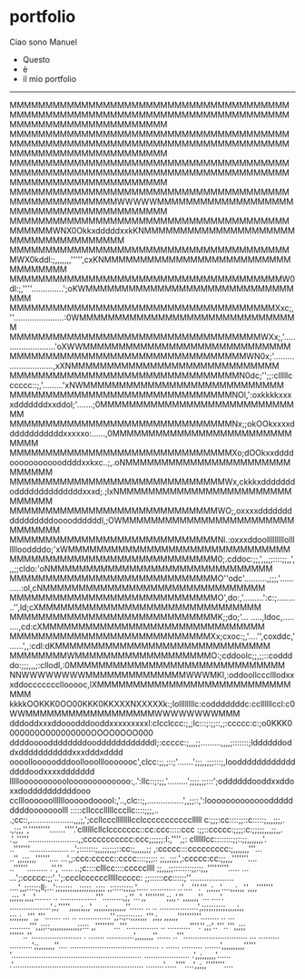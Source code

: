 # portfolio
Ciao sono Manuel
- Questo
- è
- il mio portfolio
---

MMMMMMMMMMMMMMMMMMMMMMMMMMMMMMMMMMMMMMMMMMMMMMMMMMMMMMMMMMMMMMMMMMMMMMMMMMMMMMMMMMMMMMMMMMMMMMMMMMMM
MMMMMMMMMMMMMMMMMMMMMMMMMMMMMMMMMMMMMMMMMMMMMMMMMMMMMMMMMMMMMMMMMMMMMMMMMMMMMMMMMMMMMMMMMMMMMMMMMMMM
MMMMMMMMMMMMMMMMMMMMMMMMMMMMMMMMMMMMMMMMMMMMMMMMMMMMMMMMMMMMMMMMMMMMMMMMMMMMMMMMMMMMMMMMMMMMMMMMMMMM
MMMMMMMMMMMMMMMMMMMMMMMMMMMMMMMMMMMMMMMMMMMMMMMMMMMMMMWWWWWMMMMMMMMMMMMMMMMMMMMMMMMMMMMMMMMMMMMMMMMM
MMMMMMMMMMMMMMMMMMMMMMMMMMMMMMMMMMMMMMMMMMMMMWNX0OkkxdddddxxkKNMMMMMMMMMMMMMMMMMMMMMMMMMMMMMMMMMMMMM
MMMMMMMMMMMMMMMMMMMMMMMMMMMMMMMMMMMMMMMMWX0kddl:;,,,,,,,''''',cxKNMMMMMMMMMMMMMMMMMMMMMMMMMMMMMMMMMM
MMMMMMMMMMMMMMMMMMMMMMMMMMMMMMMMMMMMMMW0dl:;,''''..............';oKWMMMMMMMMMMMMMMMMMMMMMMMMMMMMMMMM
MMMMMMMMMMMMMMMMMMMMMMMMMMMMMMMMMMMMMXxc;,''......................:0WMMMMMMMMMMMMMMMMMMMMMMMMMMMMMMM
MMMMMMMMMMMMMMMMMMMMMMMMMMMMMMMMMMMWXx;,'.........................'oXWWMMMMMMMMMMMMMMMMMMMMMMMMMMMMM
MMMMMMMMMMMMMMMMMMMMMMMMMMMMMMMMMWN0x;'............................,xXNMMMMMMMMMMMMMMMMMMMMMMMMMMMMM
MMMMMMMMMMMMMMMMMMMMMMMMMMMMMMMMN0dc;'';;:clllllcccccc::;,'.........'xNWMMMMMMMMMMMMMMMMMMMMMMMMMMMM
MMMMMMMMMMMMMMMMMMMMMMMMMMMMMMMNOl,':oxkkkkxxxxdddddddxxddol;'.......;0MMMMMMMMMMMMMMMMMMMMMMMMMMMMM
MMMMMMMMMMMMMMMMMMMMMMMMMMMMMMMNx;;okOOkxxxxddddddddddddxxxxxo:......,0MMMMMMMMMMMMMMMMMMMMMMMMMMMMM
MMMMMMMMMMMMMMMMMMMMMMMMMMMMMMMXo;dOOkxxddddoooooooooooddddxxkxc..;,.oNMMMMMMMMMMMMMMMMMMMMMMMMMMMMM
MMMMMMMMMMMMMMMMMMMMMMMMMMMMMMWx,ckkkxdddddddoddddddddddddddxxxd;.;lxNMMMMMMMMMMMMMMMMMMMMMMMMMMMMMM
MMMMMMMMMMMMMMMMMMMMMMMMMMMMMWO;,oxxxxddddddddddddddddooooddddddl,;OWMMMMMMMMMMMMMMMMMMMMMMMMMMMMMMM
MMMMMMMMMMMMMMMMMMMMMMMMMMMMMNl.:oxxxddoolllllllllolllllllooddddo;'xWMMMMMMMMMMMMMMMMMMMMMMMMMMMMMMM
MMMMMMMMMMMMMMMMMMMMMMMMMMMMM0;.cddoc:;;,',,,;;::::;;,,',,,;;cldo:'oNMMMMMMMMMMMMMMMMMMMMMMMMMMMMMMM
MMMMMMMMMMMMMMMMMMMMMMMMMMMMMO''odc'..........,;;;,'...........:ol,cNMMMMMMMMMMMMMMMMMMMMMMMMMMMMMMM
MMMMMMMMMMMMMMMMMMMMMMMMMMMMMO',do:,'.........':c:;..........'',ld;cXMMMMMMMMMMMMMMMMMMMMMMMMMMMMMMM
MMMMMMMMMMMMMMMMMMMMMMMMMMMMMK;;do;'...  .....,ldoc,.....  ....,cd:cXMMMMMMMMMMMMMMMMMMMMMMMMMMMMMMM
MMMMMMMMMMMMMMMMMMMMMMMMMMMMXx;cxoc:;,'....'',coxddc,'......',,:cdl:dKMMMMMMMMMMMMMMMMMMMMMMMMMMMMMM
MMMMMMMMWMMMMMMMMMMMMMMMMMMMO:;cddoolc;;,;;::coddddo:;;;,,,;:cllodl,:0MMMMMMMMMMMMMMMMMMMMMMMMMMMMMM
NNWWWWWWWWMMMMMMMMMMMMMMWWWMKl,:oddoollccclllodxxxddocccccccllooooc,lXMMMMMMMMMMMMMMMMMMMMMMMMMMMMMM
kkkkOOKKK0OO00KKK0KKXXXNXXXXXk:;lollllllllc:codddddddc:ccllllllccl:c0WWMMMMMMMMMMMMMMMMMMWWWWWWWWMMM
dddoddxxxddooodddooddxxxxxxxxxl:clcclccc:;,;lc:::;:;;::,;:ccccc:c:;o0KKK0000000O000000000OOOO0OOO000
ddddooooddddddddooddddddddddddl;:ccccc:;,,,;;.........,,,,;:::::::;lddddddoddxdddddddddddxxxdddxdddd
oooollooooodddoollooolllooooooc',clcc:;;,;::;'.......';;;,,;;;:::;,looddddddddddddddddoodxxxxddddddd
llllloooooooooolooooooooooooo:,.':llc::;:;;,'.........';;;;,;;:::';oddddddooddxxddoxxdoddddddddddooo
ccllloooooollllllooooodooool:,'..,clc::;,................',,;;::,':looooooooooooodddddddddooooooolll
:::::cllccclllllcccllc::::;;;,.. .;cc::,...................,,,;,';ccllcccllllllllcclccccccccccclllll
c:;;;:cc::::;;::c:::::;,,,;;;,.   .,:;;,'','''''''''.......''''.'cllllllcllclccccccc::cc:ccc:::::ccc
:;;::ccccc:;;;;:c:;;;;;,,,;;,,.    .',,'''''......................,;ccccccccccc:ccc;;;;;;:l:,'''',;:
cllllllcc::::::::;;::;;,,,,,,,'.    ..'''''''.................     ..';:::::::;,,;;;;;;::cc:;,,,,,;;
,:ccccc:::ccccccccc:;,,,,,,,'''...    ..'',,;;;,,,''''''....         ...',;:ccc:ccccc::cccc::::;;;::
;;,,;;;,',:ccccc:cc:;;,,,'''''''....    ..''''''.........   .'',''.....  ..;c::::clllcc::::cccccllll
;;,,,;;::::::::;;::;,,'''''''''.....        ...            ...';:ccccc:;;'..';:ccclcccccclllllccccc:
;;::::::cc:::::;''...................                     ....',,;::::;;ll;...';;;;;;;,,,;;;;;,,;;;;
,;:::::;;;;,'.....           ...........                ..'....'''.''',,;,,,'....,,;,,,'',,,,'''''''
,;;;,,',,,,'.......                    ..            ................'''.........,;,''...',,''''''''
;;,,'.'',,,,,,,''...                                ....'.     ..................',;,''''',,,,,;,,,'
,,,,,;,,,,,,,,''......                       ..         ..     .................',;;;;;;;;;;,,,,,;,,
;;;,;,,,''',,'''.......                      ...         ..    ..............'',;::;::;;;;;,,''',;,,
,,,,,,''''''''''........  ..                  ...                .........''',,;;::,,,,,,,,,,,,;;:::
,,''''''''...'''..............                 ..               ..........''''.'',;;'..'''..''',,;;;
''''''..''......................                .              ....... ............',,,,,,,,''......
..'''............................               ...           .........   ..........';;,,,,,,,''....
.......................................     . ......          .........      .......',,,,,,,,,,'''''
'.........................................................   .................... .',,;,,,,,,'......
.'......................................................... ........'.....''''....',,;,,''''''''....